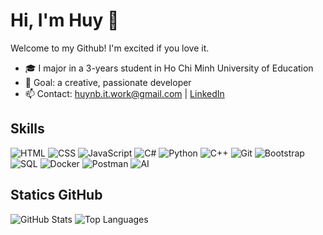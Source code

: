 # Hi, I'm Huy 👋
Welcome to my Github! I'm excited if you love it.  
- 🎓 I major in a 3-years student in Ho Chi Minh University of Education 
- 🌱 Goal: a creative, passionate developer 
- 📫 Contact: [huynb.it.work@gmail.com](mailto:huynb.it.work@gmail.com) | [LinkedIn](https://www.linkedin.com/in/nguyen-huy-a0aa692a3/)  

## Skills
![HTML](https://img.shields.io/badge/-HTML-E34F26?style=flat&logo=html5&logoColor=white) ![CSS](https://img.shields.io/badge/-CSS-1572B6?style=flat&logo=css3&logoColor=white
) ![JavaScript](https://img.shields.io/badge/-JavaScript-F7DF1E?style=flat&logo=javascript&logoColor=black)  ![C#](https://img.shields.io/badge/-C%23-239120?style=flat&logo=c-sharp&logoColor=white) ![Python](https://img.shields.io/badge/-Python-3776AB?style=flat&logo=python&logoColor=white) ![C++](https://img.shields.io/badge/-C%2B%2B-00599C?style=flat&logo=c%2B%2B&logoColor=white) ![Git](https://img.shields.io/badge/-Git-F05032?style=flat&logo=git&logoColor=white) ![Bootstrap](https://img.shields.io/badge/-Bootstrap-7952B3?style=flat&logo=bootstrap&logoColor=white)
![SQL](https://img.shields.io/badge/-SQL-4479A1?style=flat&logo=postgresql&logoColor=white)  ![Docker](https://img.shields.io/badge/-Docker-2496ED?style=flat&logo=docker&logoColor=white) ![Postman](https://img.shields.io/badge/-Postman-FF6C37?style=flat&logo=postman&logoColor=white) ![AI](https://img.shields.io/badge/-AI-00C4B4?style=flat&logo=tensorflow&logoColor=white)

## Statics GitHub
![GitHub Stats](https://github-readme-stats.vercel.app/api?username=NguyenBaoHuy05&show_icons=true&theme=dracula)
![Top Languages](https://github-readme-stats.vercel.app/api/top-langs/?username=NguyenBaoHuy05&layout=compact&theme=dracula)
